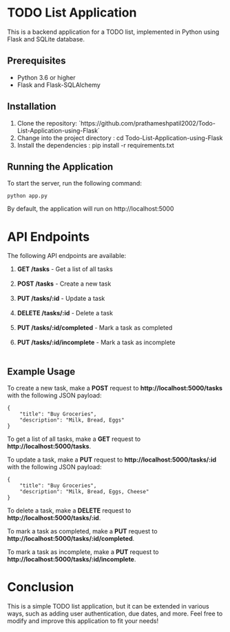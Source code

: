 # TODO List Application
This is a backend application for a TODO list, implemented in Python using Flask and SQLite database.<br>

## Prerequisites
<ul>
  <li>Python 3.6 or higher</li>
  <li>Flask and Flask-SQLAlchemy</li>
</ul>

## Installation
<ul >
  <li type="1">Clone the repository: `https://github.com/prathameshpatil2002/Todo-List-Application-using-Flask`</li>
  <li type="1">Change into the project directory : cd Todo-List-Application-using-Flask</li>
  <li type="1">Install the dependencies : pip install -r requirements.txt</li>
</ul>

## Running the Application
To start the server, run the following command: <br>
```
python app.py
```
By default, the application will run on http://localhost:5000

# API Endpoints

The following API endpoints are available:

1. **GET /tasks** - Get a list of all tasks<br><br>
2. **POST /tasks** - Create a new task<br><br>
3. **PUT /tasks/:id** - Update a task<br><br>
4. **DELETE /tasks/:id** - Delete a task<br><br>
5. **PUT /tasks/:id/completed** - Mark a task as completed<br><br>
6. **PUT /tasks/:id/incomplete** - Mark a task as incomplete<br><br>

## Example Usage

To create a new task, make a **POST** request to **http://localhost:5000/tasks** with the following JSON payload:<br>
```
{
    "title": "Buy Groceries",
    "description": "Milk, Bread, Eggs"
}
```
To get a list of all tasks, make a **GET** request to **http://localhost:5000/tasks**.<br>

To update a task, make a **PUT** request to **http://localhost:5000/tasks/:id** with the following JSON payload:<br>
```
{
    "title": "Buy Groceries",
    "description": "Milk, Bread, Eggs, Cheese"
}
```
To delete a task, make a **DELETE** request to **http://localhost:5000/tasks/:id**.<br>

To mark a task as completed, make a **PUT** request to **http://localhost:5000/tasks/:id/completed**.<br>

To mark a task as incomplete, make a **PUT** request to **http://localhost:5000/tasks/:id/incomplete**.<br>

# Conclusion
This is a simple TODO list application, but it can be extended in various ways, such as adding user authentication, due dates, and more. Feel free to modify and improve this application to fit your needs!
